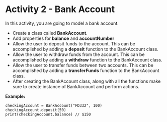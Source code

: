 
# Activity 2 - Bank Account

In this activity, you are going to model a bank account. 

- Create a class called **BankAccount**. 
- Add properties for **balance** and **accountNumber**
- Allow the user to deposit funds to the account. This can be accomplished by adding a **deposit** function to the BankAccount class. 
- Allow the user to withdraw funds from the account. This can be accomplished by adding a **withdraw** function to the BankAccount class.
- Allow the user to transfer funds between two accounts. This can be accomplished by adding a **transferFunds** function to the BankAccount class. 
- After creating the BankAccount class, along with all the functions make sure to create instance of BankAccount and perform actions. 

**Example:**

```
checkingAccount = BankAccount("FD332", 100)
checkingAccount.deposit(50) 
print(checkingAccount.balance) // $150 
```
